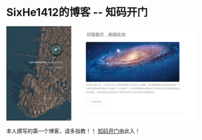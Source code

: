 SixHe1412的博客 -- 知码开门
=============================

![](/images/readme_pic.jpg)

本人撰写的第一个博客，请多指教！！
[知码开门](https://SixHe1412.github.io)由此入！
